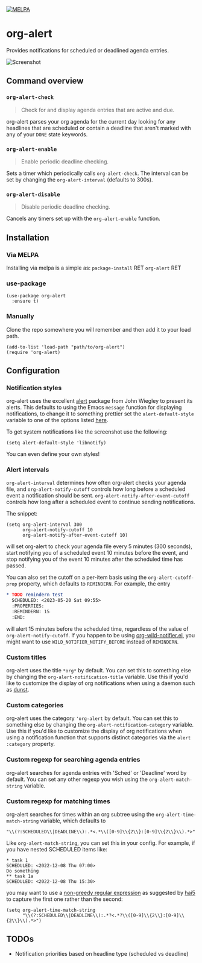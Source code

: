 [![MELPA](https://melpa.org/packages/org-alert-badge.svg)](https://melpa.org/#/org-alert)

# org-alert

Provides notifications for scheduled or deadlined agenda entries.

![Screenshot](/../screenshots/screenshot.png?raw=true "org-alert screenshot")



## Command overview
### `org-alert-check`

> Check for and display agenda entries that are active and due.

org-alert parses your org agenda for the current day looking for any
headlines that are scheduled or contain a deadline that aren't marked
with any of your `DONE` state keywords.


### `org-alert-enable`

> Enable periodic deadline checking.

Sets a timer which periodically calls `org-alert-check`. The
interval can be set by changing the `org-alert-interval` (defaults to
300s).


### `org-alert-disable`

> Disable periodic deadline checking.

Cancels any timers set up with the `org-alert-enable` function.



## Installation
### Via MELPA
Installing via melpa is a simple as:
`package-install` RET `org-alert` RET


### use-package

```elisp
(use-package org-alert
  :ensure t)
```

### Manually

Clone the repo somewhere you will remember and then add it to your
load path.
```elisp
(add-to-list 'load-path "path/to/org-alert")
(require 'org-alert)
```

## Configuration

### Notification styles

org-alert uses the excellent
[alert](https://github.com/jwiegley/alert) package from John Wiegley
to present its alerts. This defaults to using the Emacs `message`
function for displaying notifications, to change it to something
prettier set the `alert-default-style` variable to one of the options
listed [here](https://github.com/jwiegley/alert#builtin-alert-styles).

To get system notifications like the screenshot use the following:
```elisp
(setq alert-default-style 'libnotify)
```

You can even define your own styles!

### Alert intervals

`org-alert-interval` determines how often org-alert checks your agenda file, and
`org-alert-notify-cutoff` controls how long before a scheduled event a
notification should be sent. `org-alert-notify-after-event-cutoff` controls how
long after a scheduled event to continue sending notifications.

The snippet:

```elisp
(setq org-alert-interval 300
      org-alert-notify-cutoff 10
      org-alert-notify-after-event-cutoff 10)
```

will set org-alert to check your agenda file every 5 minutes (300 seconds),
start notifying you of a scheduled event 10 minutes before the event, and stop
notifying you of the event 10 minutes after the scheduled time has passed.

You can also set the cutoff on a per-item basis using the `org-alert-cutoff-prop`
property, which defaults to `REMINDERN`. For example, the entry

```org
* TODO remindern test
  SCHEDULED: <2023-05-20 Sat 09:55>
  :PROPERTIES:
  :REMINDERN: 15
  :END:
```

will alert 15 minutes before the scheduled time, regardless of the value of
`org-alert-notify-cutoff`. If you happen to be using
[org-wild-notifier.el](https://github.com/akhramov/org-wild-notifier.el), you
might want to use `WILD_NOTIFIER_NOTIFY_BEFORE` instead of `REMINDERN`.

### Custom titles

org-alert uses the title `*org*` by default. You can set this to
something else by changing the `org-alert-notification-title`
variable. Use this if you'd like to customize the display of org
notifications when using a daemon such as
[dunst](https://github.com/knopwob/dunst).

### Custom categories

org-alert uses the category `'org-alert` by default. You can set this to
something else by changing the `org-alert-notification-category`
variable. Use this if you'd like to customize the display of org
notifications when using a notification function that supports
distinct categories via the `alert` `:category` property.

### Custom regexp for searching agenda entries

org-alert searches for agenda entries with 'Sched' or 'Deadline' word
by default. You can set any other regexp you wish using
the `org-alert-match-string` variable.

### Custom regexp for matching times

org-alert searches for times within an org subtree using the
`org-alert-time-match-string` variable, which defaults to

```
"\\(?:SCHEDULED\\|DEADLINE\\):.*<.*\\([0-9]\\{2\\}:[0-9]\\{2\\}\\).*>"
```

Like `org-alert-match-string`, you can set this in your config. For example, if
you have nested SCHEDULED items like:

```text
* task 1
SCHEDULED: <2022-12-08 Thu 07:00>
Do something
** task 1a
SCHEDULED: <2022-12-08 Thu 15:30>
```

you may want to use a [non-greedy regular
expression](https://github.com/spegoraro/org-alert/issues/29#issue-1485013029)
as suggested by [hai5](https://github.com/hai5) to capture the first one rather
than the second:

```elisp
(setq org-alert-time-match-string
      "\\(?:SCHEDULED\\|DEADLINE\\):.*?<.*?\\([0-9]\\{2\\}:[0-9]\\{2\\}\\).*>")
````

## TODOs

* Notification priorities based on headline type (scheduled vs deadline)

